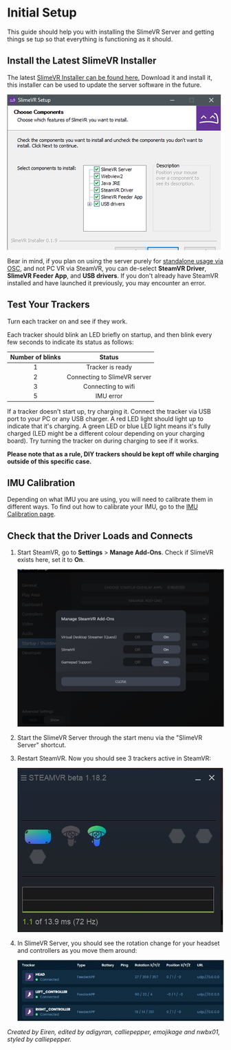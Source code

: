 # Initial Setup

This guide should help you with installing the SlimeVR Server and getting things se tup so that everything is functioning as it should.

## Install the Latest SlimeVR Installer
The latest [SlimeVR Installer can be found here.](https://slimevr.dev/download) Download it and install it, this installer can be used to update the server software in the future.

![The Installer wizard](../assets/img/Setup_Installer.png)

Bear in mind, if you plan on using the server purely for [standalone usage via OSC](osc-information.md), and not PC VR via SteamVR, you can de-select **SteamVR Driver**, **SlimeVR Feeder App**, and **USB drivers**. If you don't already have SteamVR installed and have launched it previously, you may encounter an error.

## Test Your Trackers
Turn each tracker on and see if they work.

Each tracker should blink an LED briefly on startup, and then blink every few seconds to indicate its status as follows:

| Number of blinks | Status                                             |
| :--------------: |:-------------------------------------------------: |
| 1                | Tracker is ready                                   |
| 2                | Connecting to SlimeVR server                       |
| 3                | Connecting to wifi                                 |
| 5                | IMU error                                          |


If a tracker doesn't start up, try charging it. Connect the tracker via USB port to your PC or any USB charger. A red LED light should light up to indicate that it's charging. A green LED or blue LED light means it's fully charged (LED might be a different colour depending on your charging board). Try turning the tracker on during charging to see if it works.

**Please note that as a rule, DIY trackers should be kept off while charging outside of this specific case.**


## IMU Calibration

Depending on what IMU you are using, you will need to calibrate them in different ways. To find out how to calibrate your IMU, go to the [IMU Calibration page](imu-calibration.md).

## Check that the Driver Loads and Connects

1. Start SteamVR, go to **Settings** > **Manage Add-Ons**. Check if SlimeVR exists here, set it to **On**.

   ![The Manage SteamVR Add-Ons page](../assets/img/SteamVR1.png)
1. Start the SlimeVR Server through the start menu via the "SlimeVR Server" shortcut.
1. Restart SteamVR. Now you should see 3 trackers active in SteamVR:

   ![The trackers present in the SteamVR tracker](../assets/img/SteamVR2.png)
1. In SlimeVR Server, you should see the rotation change for your headset and controllers as you move them around:

   ![Image of trackers in SlimeVR](../assets/img/HMD_position.png)

*Created by Eiren, edited by adigyran, calliepepper, emojikage and nwbx01, styled by calliepepper.*
